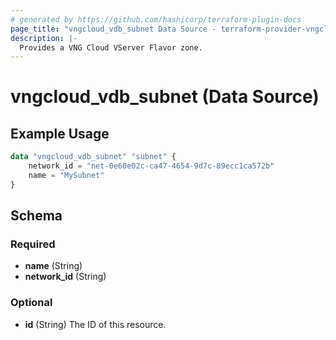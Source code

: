 ```yaml
---
# generated by https://github.com/hashicorp/terraform-plugin-docs
page_title: "vngcloud_vdb_subnet Data Source - terraform-provider-vngcloud"
description: |-
  Provides a VNG Cloud VServer Flavor zone.
---
```


# vngcloud_vdb_subnet (Data Source)



## Example Usage

```terraform
data "vngcloud_vdb_subnet" "subnet" {
    network_id = "net-0e60e02c-ca47-4654-9d7c-89ecc1ca572b"
    name = "MySubnet"
}
```

<!-- schema generated by tfplugindocs -->
## Schema

### Required

- **name** (String)
- **network_id** (String)

### Optional

- **id** (String) The ID of this resource.




